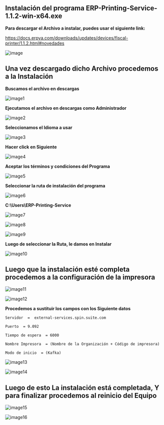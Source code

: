 **Instalación del programa ERP-Printing-Service-1.1.2-win-x64.exe**
---

**Para descargar el Archivo a instalar, puedes usar el siguiente link:**

https://docs.erpya.com/downloads/updates/devices/fiscal-printer/1.1.2.html#novedades

![image](https://github.com/Soporte-FuncionalERP/docs/assets/168581711/0887dda2-73a2-42fc-aeb4-1400bcacedb0)


**Una vez descargado dicho Archivo procedemos a la Instalación**
---

**Buscamos el archivo en descargas**

![image1](https://github.com/Soporte-FuncionalERP/docs/assets/168581711/998922c5-445c-4714-8a37-8d7dbf0d170d)

**Ejecutamos el archivo en descargas como Administrador**

![image2](https://github.com/Soporte-FuncionalERP/docs/assets/168581711/8e56c29f-1cb4-43e4-8f2d-b68b174d93a3)


**Seleccionamos el Idioma a usar**

![image3](https://github.com/Soporte-FuncionalERP/docs/assets/168581711/f43dbf17-136d-4fff-aabe-e552649364f8)


**Hacer click en Siguiente**

![image4](https://github.com/Soporte-FuncionalERP/docs/assets/168581711/9bcdc938-9597-45c6-827a-77cdda0ef725)


**Aceptar los términos y condiciones del Programa**

![image5](https://github.com/Soporte-FuncionalERP/docs/assets/168581711/18df89b4-88a0-4253-945a-2d17ba9ef883)


**Seleccionar la ruta de instalación del programa**

![image6](https://github.com/Soporte-FuncionalERP/docs/assets/168581711/ee15799d-77b9-4363-9e81-23a164ff4f19)


**C:\Users\ERP-Printing-Service**

![image7](https://github.com/Soporte-FuncionalERP/docs/assets/168581711/df66bf54-64d3-4cdf-a39e-83c6896921b4)


![image8](https://github.com/Soporte-FuncionalERP/docs/assets/168581711/45358c80-2602-4385-b9f2-e37d7009a12b)


![image9](https://github.com/Soporte-FuncionalERP/docs/assets/168581711/9724512d-80cb-4ab6-8bc5-85ebfac04cdc)


**Luego de seleccionar la Ruta, le damos en Instalar**

![image10](https://github.com/Soporte-FuncionalERP/docs/assets/168581711/5691ab7d-a358-46f9-b0c2-02c8ab19e4a8)


**Luego que la instalación esté completa procedemos a la configuración de la impresora**
---

![image11](https://github.com/Soporte-FuncionalERP/docs/assets/168581711/de0cdbc4-94d2-447d-92ca-e5205576a16d)


![image12](https://github.com/Soporte-FuncionalERP/docs/assets/168581711/51ab930d-b429-4348-8573-63db57fedc6c)


**Procedemos a sustituir los campos con los Siguiente datos**

```
Servidor  =  external-services.spin.suite.com

Puerto  = 9.092

Tiempo de espera  = 6000

Nombre Impresora  = (Nombre de la Organización + Código de impresora)

Modo de inicio  = (Kafka)
```


![image13](https://github.com/Soporte-FuncionalERP/docs/assets/168581711/13a95f63-c712-4550-9709-99d27beafa85)



![image14](https://github.com/Soporte-FuncionalERP/docs/assets/168581711/56b151af-17f8-40e1-a621-69c507cedbd7)


**Luego de esto La instalación está completada, Y para finalizar procedemos al reinicio del Equipo**
---

![image15](https://github.com/Soporte-FuncionalERP/docs/assets/168581711/ce403528-baac-4a1d-b6d8-8cac88516657)


![image16](https://github.com/Soporte-FuncionalERP/docs/assets/168581711/373edd18-7e0c-4de9-8b42-f2e9051cb241)

